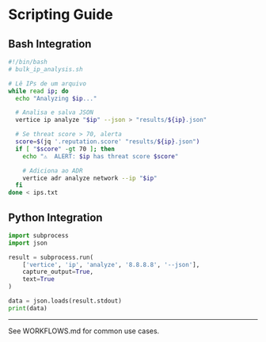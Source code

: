 # Scripting Guide

## Bash Integration

```bash
#!/bin/bash
# bulk_ip_analysis.sh

# Lê IPs de um arquivo
while read ip; do
  echo "Analyzing $ip..."

  # Analisa e salva JSON
  vertice ip analyze "$ip" --json > "results/${ip}.json"

  # Se threat score > 70, alerta
  score=$(jq '.reputation.score' "results/${ip}.json")
  if [ "$score" -gt 70 ]; then
    echo "⚠️  ALERT: $ip has threat score $score"

    # Adiciona ao ADR
    vertice adr analyze network --ip "$ip"
  fi
done < ips.txt
```

## Python Integration

```python
import subprocess
import json

result = subprocess.run(
    ['vertice', 'ip', 'analyze', '8.8.8.8', '--json'],
    capture_output=True,
    text=True
)

data = json.loads(result.stdout)
print(data)
```

---

See WORKFLOWS.md for common use cases.